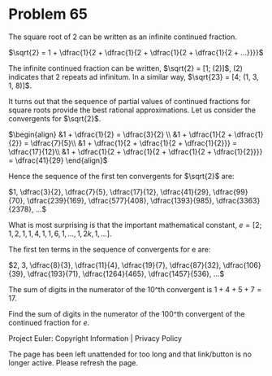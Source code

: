 #   Problem 65

   The square root of 2 can be written as an infinite continued fraction.

   $\sqrt{2} = 1 + \dfrac{1}{2 + \dfrac{1}{2 + \dfrac{1}{2 + \dfrac{1}{2 +
   ...}}}}$

   The infinite continued fraction can be written, $\sqrt{2} = [1; (2)]$,
   $(2)$ indicates that 2 repeats ad infinitum. In a similar way, $\sqrt{23}
   = [4; (1, 3, 1, 8)]$.

   It turns out that the sequence of partial values of continued fractions
   for square roots provide the best rational approximations. Let us consider
   the convergents for $\sqrt{2}$.

   $\begin{align} &1 + \dfrac{1}{2} = \dfrac{3}{2} \\ &1 + \dfrac{1}{2 +
   \dfrac{1}{2}} = \dfrac{7}{5}\\ &1 + \dfrac{1}{2 + \dfrac{1}{2 +
   \dfrac{1}{2}}} = \dfrac{17}{12}\\ &1 + \dfrac{1}{2 + \dfrac{1}{2 +
   \dfrac{1}{2 + \dfrac{1}{2}}}} = \dfrac{41}{29} \end{align}$

   Hence the sequence of the first ten convergents for $\sqrt{2}$ are:

   $1, \dfrac{3}{2}, \dfrac{7}{5}, \dfrac{17}{12}, \dfrac{41}{29},
   \dfrac{99}{70}, \dfrac{239}{169}, \dfrac{577}{408}, \dfrac{1393}{985},
   \dfrac{3363}{2378}, ...$

   What is most surprising is that the important mathematical constant,
   $e = [2; 1, 2, 1, 1, 4, 1, 1, 6, 1, ... , 1, 2k, 1, ...]$.

   The first ten terms in the sequence of convergents for e are:

   $2, 3, \dfrac{8}{3}, \dfrac{11}{4}, \dfrac{19}{7}, \dfrac{87}{32},
   \dfrac{106}{39}, \dfrac{193}{71}, \dfrac{1264}{465}, \dfrac{1457}{536},
   ...$

   The sum of digits in the numerator of the 10^th convergent is $1 + 4 + 5 +
   7 = 17$.

   Find the sum of digits in the numerator of the 100^th convergent of the
   continued fraction for $e$.

   Project Euler: Copyright Information | Privacy Policy

   The page has been left unattended for too long and that link/button is no
   longer active. Please refresh the page.
